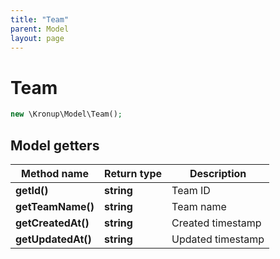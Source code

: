 ```yaml
---
title: "Team"
parent: Model
layout: page
---
```


# Team

```php
new \Kronup\Model\Team();
```

## Model getters

Method name | Return type | Description
------------ | ------------- | -------------
**getId()** | **string** | Team ID
**getTeamName()** | **string** | Team name
**getCreatedAt()** | **string** | Created timestamp
**getUpdatedAt()** | **string** | Updated timestamp

